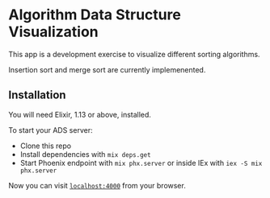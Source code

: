 # Algorithm Data Structure Visualization

This app is a development exercise to visualize different sorting algorithms.

Insertion sort and merge sort are currently implemenented.

## Installation

You will need Elixir, 1.13 or above, installed.

To start your ADS server:

- Clone this repo
- Install dependencies with `mix deps.get`
- Start Phoenix endpoint with `mix phx.server` or inside IEx with `iex -S mix phx.server`

Now you can visit [`localhost:4000`](http://localhost:4000) from your browser.
